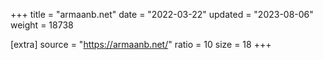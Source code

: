 +++
title = "armaanb.net"
date = "2022-03-22"
updated = "2023-08-06"
weight = 18738

[extra]
source = "https://armaanb.net/"
ratio = 10
size = 18
+++

